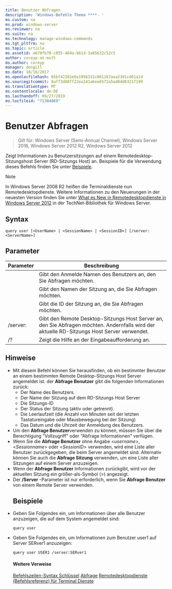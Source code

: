 ```yaml
---
title: Benutzer Abfragen
description: 'Windows-Befehle Thema ****- '
ms.custom: na
ms.prod: windows-server
ms.reviewer: na
ms.suite: na
ms.technology: manage-windows-commands
ms.tgt_pltfrm: na
ms.topic: article
ms.assetid: a670fb78-c055-464a-b61d-3a85632c52c5
author: coreyp-at-msft
ms.author: coreyp
manager: dongill
ms.date: 10/16/2017
ms.openlocfilehash: 65bf42281e6e1956331c061167aea23d1cd61a1d
ms.sourcegitcommit: 6aff3d88ff22ea141a6ea6572a5ad8dd6321f199
ms.translationtype: MT
ms.contentlocale: de-DE
ms.lasthandoff: 09/27/2019
ms.locfileid: "71384869"
---
```

# <a name="query-user"></a>Benutzer Abfragen

>Gilt für: Windows Server (Semi-Annual Channel), Windows Server 2016, Windows Server 2012 R2, Windows Server 2012

Zeigt Informationen zu Benutzersitzungen auf einem Remotedesktop-Sitzungshost Server (RD-Sitzungs Host) an.
Beispiele für die Verwendung dieses Befehls finden Sie unter [Beispiele](#BKMK_examples).
> [!NOTE]
> In Windows Server 2008 R2 heißen die Terminaldienste nun Remotedesktopdienste. Weitere Informationen zu den Neuerungen in der neuesten Version finden Sie unter [What es New in Remotedesktopdienste in Windows Server 2012](https://technet.microsoft.com/library/hh831527) in der TechNet-Bibliothek für Windows Server.
> ## <a name="syntax"></a>Syntax
> ```
> query user [<UserName> | <SessionName> | <SessionID>] [/server:<ServerName>]
> ```
> ## <a name="parameters"></a>Parameter
> 
> |      Parameter       |                                                     Beschreibung                                                     |
> |----------------------|---------------------------------------------------------------------------------------------------------------------|
> |      <UserName>      |                            Gibt den Anmelde Namen des Benutzers an, den Sie Abfragen möchten.                             |
> |    <SessionName>     |                              Gibt den Namen der Sitzung an, die Sie Abfragen möchten.                              |
> |     <SessionID>      |                               Gibt die ID der Sitzung an, die Sie Abfragen möchten.                               |
> | /server:<ServerName> | Gibt den Remote Desktop-Sitzungs Host Server an, den Sie Abfragen möchten. Andernfalls wird der aktuelle RD-Sitzungs Host Server verwendet. |
> |          /?          |                                        Zeigt die Hilfe an der Eingabeaufforderung an.                                         |
> 
> ## <a name="remarks"></a>Hinweise
> - Mit diesem Befehl können Sie herausfinden, ob ein bestimmter Benutzer an einem bestimmten Remote Desktop-Sitzungs Host Server angemeldet ist. der **Abfrage Benutzer** gibt die folgenden Informationen zurück:
>   -   Der Name des Benutzers.
>   -   Der Name der Sitzung auf dem RD-Sitzungs Host Server
>   -   Die Sitzungs-ID
>   -   Der Status der Sitzung (aktiv oder getrennt).
>   -   Die Leerlaufzeit (die Anzahl von Minuten seit der letzten Tastatureingabe oder Mausbewegung bei der Sitzung)
>   -   Das Datum und die Uhrzeit der Anmeldung des Benutzers.
> - Um den **Abfrage Benutzer**verwenden zu können, müssen Sie über die Berechtigung "Vollzugriff" oder "Abfrage Informationen" verfügen.
> - Wenn Sie die **Abfrage Benutzer** ohne Angabe <*username*>, <*Sessionname*> oder <*SessionID*> verwenden, wird eine Liste aller Benutzer zurückgegeben, die beim Server angemeldet sind. Alternativ können Sie auch die **Abfrage Sitzung** verwenden, um eine Liste aller Sitzungen auf einem Server anzuzeigen.
> - Wenn der **Abfrage Benutzer** Informationen zurückgibt, wird vor der aktuellen Sitzung ein größer-als-Symbol (>) angezeigt.
> - Der **/Server** -Parameter ist nur erforderlich, wenn Sie **Abfrage Benutzer** von einem Remote Server verwenden.
>   ## <a name="BKMK_examples"></a>Beispiele
> - Geben Sie Folgendes ein, um Informationen über alle Benutzer anzuzeigen, die auf dem System angemeldet sind:
>   ```
>   query user
>   ```
> - Geben Sie Folgendes ein, um Informationen zum Benutzer user1 auf Server SERver1 anzuzeigen:
>   ```
>   query user USER1 /server:SERver1
>   ```
>   #### <a name="additional-references"></a>Weitere Verweise
>   [Befehlszeilen-Syntax Schlüssel](command-line-syntax-key.md)
>   [Abfrage](query.md)
>   [Remotedesktopdienste &#40;Befehlsreferenz&#41; für Terminal Dienste](remote-desktop-services-terminal-services-command-reference.md)
